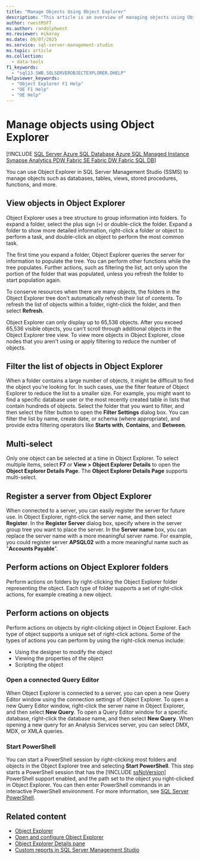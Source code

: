 ```yaml
---
title: "Manage Objects Using Object Explorer"
description: "This article is an overview of managing objects using Object Explorer in SQL Server Management Studio."
author: rwestMSFT
ms.author: randolphwest
ms.reviewer: mikeray
ms.date: 09/07/2025
ms.service: sql-server-management-studio
ms.topic: article
ms.collection:
  - data-tools
f1_keywords:
  - "sql13.SWB.SQLSERVEROBJECTEXPLORER.DHELP"
helpviewer_keywords:
  - "Object Explorer F1 Help"
  - "OE F1 Help"
  - "OE Help"
---
```


# Manage objects using Object Explorer

[!INCLUDE [SQL Server Azure SQL Database Azure SQL Managed Instance Synapse Analytics PDW Fabric SE Fabric DW Fabric SQL DB](../includes/applies-to-version/sql-asdb-asdbmi-asa-pdw-fabricse-fabricdw-fabricsqldb.md)]

You can use Object Explorer in SQL Server Management Studio (SSMS) to manage objects such as databases, tables, views, stored procedures, functions, and more.

## View objects in Object Explorer

Object Explorer uses a tree structure to group information into folders. To expand a folder, select the plus sign (`+`) or double-click the folder. Expand a folder to show more detailed information, right-click a folder or object to perform a task, and double-click an object to perform the most common task.

The first time you expand a folder, Object Explorer queries the server for information to populate the tree. You can perform other functions while the tree populates. Further actions, such as filtering the list, act only upon the portion of the folder that was populated, unless you refresh the folder to start population again.

To conserve resources when there are many objects, the folders in the Object Explorer tree don't automatically refresh their list of contents. To refresh the list of objects within a folder, right-click the folder, and then select **Refresh**.

Object Explorer can only display up to 65,536 objects. After you exceed 65,536 visible objects, you can't scroll through additional objects in the Object Explorer tree view. To view more objects in Object Explorer, close nodes that you aren't using or apply filtering to reduce the number of objects.

## Filter the list of objects in Object Explorer

When a folder contains a large number of objects, it might be difficult to find the object you're looking for. In such cases, use the filter feature of Object Explorer to reduce the list to a smaller size. For example, you might want to find a specific database user or the most recently created table in lists that contain hundreds of objects. Select the folder that you want to filter, and then select the filter button to open the **Filter Settings** dialog box. You can filter the list by name, create date, or schema (where appropriate), and provide extra filtering operators like **Starts with**, **Contains**, and **Between**.

## Multi-select

Only one object can be selected at a time in Object Explorer. To select multiple items, select **F7** or **View > Object Explorer Details** to open the **Object Explorer Details Page**. The **Object Explorer Details Page** supports multi-select.

## Register a server from Object Explorer

When connected to a server, you can easily register the server for future use. In Object Explorer, right-click the server name, and then select **Register**. In the **Register Server** dialog box, specify where in the server group tree you want to place the server. In the **Server name** box, you can replace the server name with a more meaningful server name. For example, you could register server **APSQL02** with a more meaningful name such as "**Accounts Payable**".

## Perform actions on Object Explorer folders

Perform actions on folders by right-clicking the Object Explorer folder representing the object. Each type of folder supports a set of right-click actions, for example creating a new object.

## Perform actions on objects

Perform actions on objects by right-clicking object in Object Explorer. Each type of object supports a unique set of right-click actions. Some of the types of actions you can perform by using the right-click menus include:

- Using the designer to modify the object
- Viewing the properties of the object
- Scripting the object

### Open a connected Query Editor

When Object Explorer is connected to a server, you can open a new Query Editor window using the connection settings of Object Explorer. To open a new Query Editor window, right-click the server name in Object Explorer, and then select **New Query**. To open a Query Editor window for a specific database, right-click the database name, and then select **New Query**. When opening a new query for an Analysis Services server, you can select DMX, MDX, or XMLA queries.

### Start PowerShell

You can start a PowerShell session by right-clicking most folders and objects in the Object Explorer tree and selecting **Start PowerShell**. This step starts a PowerShell session that has the [!INCLUDE [ssNoVersion](../includes/ssnoversion-md.md)] PowerShell support enabled, and the path set to the object you right-clicked in Object Explorer. You can then enter PowerShell commands in an interactive PowerShell environment. For more information, see [SQL Server PowerShell](/powershell/sql-server/sql-server-powershell).

## Related content

- [Object Explorer](object-explorer.md)
- [Open and configure Object Explorer](open-and-configure-object-explorer.md)
- [Object Explorer Details pane](object-explorer-details-pane.md)
- [Custom reports in SQL Server Management Studio](custom-reports-in-management-studio.md)
